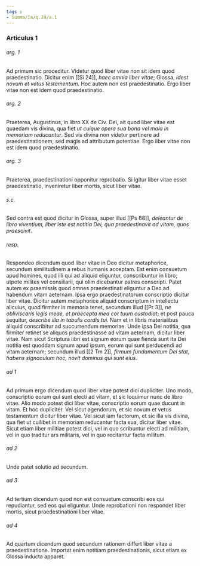 ```yaml
---
tags : 
- Summa/Ia/q.24/a.1
---
```


### Articulus 1

###### arg. 1
Ad primum sic proceditur. Videtur quod liber vitae non sit idem quod praedestinatio. Dicitur enim [[Si 24]], *haec omnia liber vitae*; Glossa, *idest novum et vetus testamentum*. Hoc autem non est praedestinatio. Ergo liber vitae non est idem quod praedestinatio.

###### arg. 2
Praeterea, Augustinus, in libro XX de Civ. Dei, ait quod liber vitae est quaedam vis divina, qua fiet *ut cuique opera sua bona vel mala in memoriam reducantur*. Sed vis divina non videtur pertinere ad praedestinationem, sed magis ad attributum potentiae. Ergo liber vitae non est idem quod praedestinatio.

###### arg. 3
Praeterea, praedestinationi opponitur reprobatio. Si igitur liber vitae esset praedestinatio, inveniretur liber mortis, sicut liber vitae.

###### s.c.
Sed contra est quod dicitur in Glossa, super illud [[Ps 68]], *deleantur de libro viventium, liber iste est notitia Dei, qua praedestinavit ad vitam, quos praescivit*.

###### resp.
Respondeo dicendum quod liber vitae in Deo dicitur metaphorice, secundum similitudinem a rebus humanis acceptam. Est enim consuetum apud homines, quod illi qui ad aliquid eliguntur, conscribuntur in libro; utpote milites vel consiliarii, qui olim dicebantur patres conscripti. Patet autem ex praemissis quod omnes praedestinati eliguntur a Deo ad habendum vitam aeternam. Ipsa ergo praedestinatorum conscriptio dicitur liber vitae. Dicitur autem metaphorice aliquid conscriptum in intellectu alicuius, quod firmiter in memoria tenet, secundum illud [[Pr 3]], *ne obliviscaris legis meae, et praecepta mea cor tuum custodiat*; et post pauca sequitur, *describe illa in tabulis cordis tui*. Nam et in libris materialibus aliquid conscribitur ad succurrendum memoriae. Unde ipsa Dei notitia, qua firmiter retinet se aliquos praedestinasse ad vitam aeternam, dicitur liber vitae. Nam sicut Scriptura libri est signum eorum quae fienda sunt ita Dei notitia est quoddam signum apud ipsum, eorum qui sunt perducendi ad vitam aeternam; secundum illud [[2 Tm 2]], *firmum fundamentum Dei stat, habens signaculum hoc, novit dominus qui sunt eius*.

###### ad 1
Ad primum ergo dicendum quod liber vitae potest dici dupliciter. Uno modo, conscriptio eorum qui sunt electi ad vitam, et sic loquimur nunc de libro vitae. Alio modo potest dici liber vitae, conscriptio eorum quae ducunt in vitam. Et hoc dupliciter. Vel sicut agendorum, et sic novum et vetus testamentum dicitur liber vitae. Vel sicut iam factorum, et sic illa vis divina, qua fiet ut cuilibet in memoriam reducantur facta sua, dicitur liber vitae. Sicut etiam liber militiae potest dici, vel in quo scribuntur electi ad militiam, vel in quo traditur ars militaris, vel in quo recitantur facta militum.

###### ad 2
Unde patet solutio ad secundum.

###### ad 3
Ad tertium dicendum quod non est consuetum conscribi eos qui repudiantur, sed eos qui eliguntur. Unde reprobationi non respondet liber mortis, sicut praedestinationi liber vitae.

###### ad 4
Ad quartum dicendum quod secundum rationem differt liber vitae a praedestinatione. Importat enim notitiam praedestinationis, sicut etiam ex Glossa inducta apparet.

